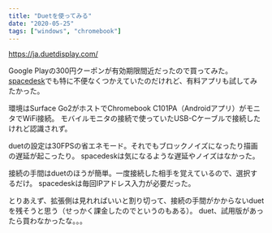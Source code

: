 ```yaml
---
title: "Duetを使ってみる"
date: "2020-05-25"
tags: ["windows", "chromebook"]
---
```


https://ja.duetdisplay.com/

Google Playの300円クーポンが有効期限間近だったので買ってみた。
[spacedesk](https://spacedesk.net/)でも特に不便なくつかえていたのだけれど、有料アプリも試してみたかった。

環境はSurface Go2がホストでChromebook C101PA（Androidアプリ）がモニタでWiFi接続。
モバイルモニタの接続で使っていたUSB-Cケーブルで接続したけれど認識されず。

duetの設定は30FPSの省エネモード。それでもブロックノイズになったり描画の遅延が起こったり。
spacedeskは気になるような遅延やノイズはなかった。

接続の手間はduetのほうが簡単。一度接続した相手を覚えているので、選択するだけ。
spacedeskは毎回IPアドレス入力が必要だった。

とりあえず、拡張側は見れればいいと割り切って、接続の手間がかからないduetを残そうと思う（せっかく課金したのでというのもある）。
duet、試用版があったら買わなかったな。。。
